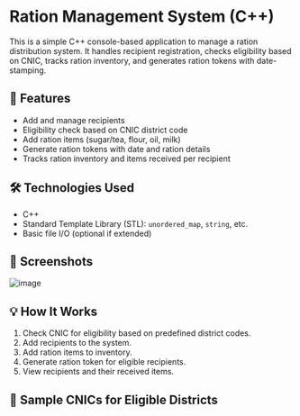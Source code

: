 # Ration Management System (C++)

This is a simple C++ console-based application to manage a ration distribution system. It handles recipient registration, checks eligibility based on CNIC, tracks ration inventory, and generates ration tokens with date-stamping.

## 🚀 Features

- Add and manage recipients
- Eligibility check based on CNIC district code
- Add ration items (sugar/tea, flour, oil, milk)
- Generate ration tokens with date and ration details
- Tracks ration inventory and items received per recipient

## 🛠 Technologies Used

- C++
- Standard Template Library (STL): `unordered_map`, `string`, etc.
- Basic file I/O (optional if extended)

## 📸 Screenshots 

![image](https://github.com/user-attachments/assets/1892f7cf-8f75-416f-8db2-aa0372189eea)


## 💡 How It Works

1. Check CNIC for eligibility based on predefined district codes.
2. Add recipients to the system.
3. Add ration items to inventory.
4. Generate ration token for eligible recipients.
5. View recipients and their received items.

## 🧾 Sample CNICs for Eligible Districts

